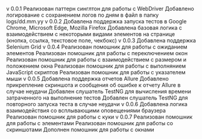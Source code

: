 v 0.0.1
    Реализован паттерн синглтон для работы с WebDriver
    Добавлено логирование с сохранением логов по дням в файл в папку logs/dd.mm.yy 
v 0.0.2
    Добавлена поддержка запуска тестов в Google Chrome, Microsoft Edge, Mozilla Firefox
    Добавлена базовая логика с взаимодействием с некоторыми видами элементов на странице (кнопка, ссылка, текстовое поле, чекбокс)
v 0.0.3
    Добавлена поддержка Selenium Grid
v 0.0.4
    Реализован помошник для работы с ожиданием элементов
    Реализован помошник для работы с переключением окон
    Реализован помошник для работы с взаимодействием с размером и положением окна
    Реализован помошник для работы с выполнянием JavaScript скриптов
    Реализован помошник для работы с указателем мыши
v 0.0.5
    Добавлена поддержка отчетов Allure
    Добавлено прикрепление скриншота и сообщения об ошибке к отчету Allure в случае неудачи
    Добавлен слушатель TestNG для вычисления времени затраченного на выполнение тестов
    Добавлен слушатель TestNG для повторного запуска теста в случае неудачи
v 0.0.6
    Добавлена логика взаимодействия со всплывающими оповещениями браузера
    Реализован помошник для работы с куки
v 0.0.7
    Реализован помошник для работы с элементами
    Реализован помошник для работы со скриншотами
    Дополнен помошник для работы с окнами

